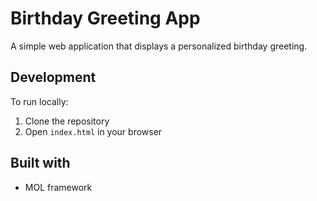 # Birthday Greeting App

A simple web application that displays a personalized birthday greeting.

## Development

To run locally:

1. Clone the repository
2. Open `index.html` in your browser

## Built with

- MOL framework 